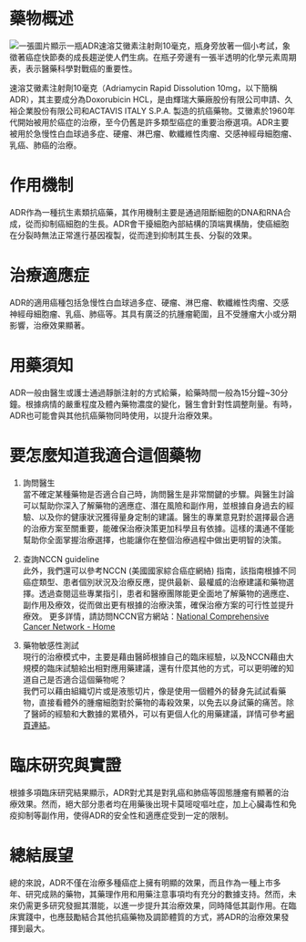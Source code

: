 # 藥物概述
![一張圖片顯示一瓶ADR速溶艾黴素注射劑10毫克，瓶身旁放著一個小考試，象徵著癌症快節奏的成長趨逆使人們生病。在瓶子旁邊有一張半透明的化學元素周期表，表示醫藥科學對戰癌的重要性。](https://i.imgur.com/iPd13BS.jpeg)

速溶艾黴素注射劑10毫克（Adriamycin Rapid Dissolution 10mg，以下簡稱ADR），其主要成分為Doxorubicin HCL，是由輝瑞大藥廠股份有限公司申請、久裕企業股份有限公司和ACTAVIS ITALY S.P.A. 製造的抗癌藥物。艾黴素於1960年代開始被用於癌症的治療，至今仍舊是許多類型癌症的重要治療選項。ADR主要被用於急慢性白血球過多症、硬瘤、淋巴瘤、軟纖維性肉瘤、交感神經母細胞瘤、乳癌、肺癌的治療。

# 作用機制

ADR作為一種抗生素類抗癌藥，其作用機制主要是通過阻斷細胞的DNA和RNA合成，從而抑制癌細胞的生長。ADR會干擾細胞內部結構的頂端異構酶，使癌細胞在分裂時無法正常進行基因複製，從而達到抑制其生長、分裂的效果。

# 治療適應症

ADR的適用癌種包括急慢性白血球過多症、硬瘤、淋巴瘤、軟纖維性肉瘤、交感神經母細胞瘤、乳癌、肺癌等。其具有廣泛的抗腫瘤範圍，且不受腫瘤大小或分期影響，治療效果顯著。

# 用藥須知

ADR一般由醫生或護士通過靜脈注射的方式給藥，給藥時間一般為15分鐘~30分鐘。根據病情的嚴重程度及體內藥物濃度的變化，醫生會針對性調整劑量。有時，ADR也可能會與其他抗癌藥物同時使用，以提升治療效果。

# 要怎麼知道我適合這個藥物 

1. 詢問醫生  
當不確定某種藥物是否適合自己時，詢問醫生是非常關鍵的步驟。與醫生討論可以幫助你深入了解藥物的適應症、潛在風險和副作用，並根據自身過去的經驗、以及你的健康狀況獲得量身定制的建議。醫生的專業意見對於選擇最合適的治療方案至關重要，能確保治療決策更加科學且有依據。這樣的溝通不僅能幫助你全面掌握治療選擇，也能讓你在整個治療過程中做出更明智的決策。 

2. 查詢NCCN guideline  
此外，我們還可以參考NCCN (美國國家綜合癌症網絡) 指南，該指南根據不同癌症類型、患者個別狀況及治療反應，提供最新、最權威的治療建議和藥物選擇。透過查閱這些專業指引，患者和醫療團隊能更全面地了解藥物的適應症、副作用及療效，從而做出更有根據的治療決策，確保治療方案的可行性並提升療效。 
更多詳情，請訪問NCCN官方網站：[National Comprehensive Cancer Network - Home](https://www.nccn.org/)

3. 藥物敏感性測試  
現行的治療模式中，主要是藉由醫師根據自己的臨床經驗，以及NCCN藉由大規模的臨床試驗給出相對應用藥建議，還有什麼其他的方式，可以更明確的知道自己是否適合這個藥物呢？   
我們可以藉由組織切片或是液態切片，像是使用一個體外的替身先試試看藥物，直接看體外的腫瘤細胞對於藥物的毒殺效果，以免去以身試藥的痛苦。除了醫師的經驗和大數據的累積外，可以有更個人化的用藥建議，詳情可參考[網頁連結](https://info.cancerfree.io/)。

# 臨床研究與實證

根據多項臨床研究結果顯示，ADR對尤其是對乳癌和肺癌等固態腫瘤有顯著的治療效果。然而，絕大部分患者均在用藥後出現卡莫嘧啶嘔吐症，加上心臟毒性和免疫抑制等副作用，使得ADR的安全性和適應症受到一定的限制。

# 總結展望

總的來說，ADR不僅在治療多種癌症上擁有明顯的效果，而且作為一種上市多年、研究成熟的藥物，其藥理作用和用藥注意事項均有充分的數據支持。然而，未來仍需更多研究發掘其潛能，以進一步提升其治療效果，同時降低其副作用。在臨床實踐中，也應鼓勵結合其他抗癌藥物及調節體質的方式，將ADR的治療效果發揮到最大。
